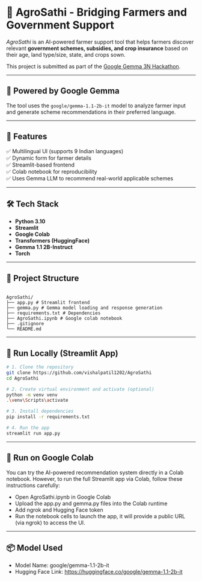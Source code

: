 # 🌻 AgroSathi - Bridging Farmers and Government Support

_AgroSathi_ is an AI-powered farmer support tool that helps farmers discover relevant **government schemes, subsidies, and crop insurance** based on their age, land type/size, state, and crops sown.

This project is submitted as part of the [Google Gemma 3N Hackathon](https://www.kaggle.com/competitions/google-gemma-3n-hackathon).

---

## 🧠 Powered by Google Gemma

The tool uses the `google/gemma-1.1-2b-it` model to analyze farmer input and generate scheme recommendations in their preferred language.

---

## 🎯 Features

✅ Multilingual UI (supports 9 Indian languages)  
✅ Dynamic form for farmer details  
✅ Streamlit-based frontend  
✅ Colab notebook for reproducibility  
✅ Uses Gemma LLM to recommend real-world applicable schemes

---

## 🛠️ Tech Stack

- **Python 3.10**
- **Streamlit**
- **Google Colab**
- **Transformers (HuggingFace)**
- **Gemma 1.1 2B-Instruct**
- **Torch**

---

## 📂 Project Structure

```

AgroSathi/
├── app.py # Streamlit frontend
├── gemma.py # Gemma model loading and response generation
├── requirements.txt # Dependencies
├── AgroSathi.ipynb # Google colab notebook
├── .gitignore
└── README.md

```

---

## 🚀 Run Locally (Streamlit App)

```bash
# 1. Clone the repository
git clone https://github.com/vishalpatil1202/AgroSathi
cd AgroSathi

# 2. Create virtual environment and activate (optional)
python -m venv venv
.\venv\Scripts\activate  

# 3. Install dependencies
pip install -r requirements.txt

# 4. Run the app
streamlit run app.py

 ```

---

## 📒 Run on Google Colab

You can try the AI-powered recommendation system directly in a Colab notebook.
However, to run the full Streamlit app via Colab, follow these instructions carefully:

- Open AgroSathi.ipynb in Google Colab
- Upload the app.py and gemma.py files into the Colab runtime
- Add ngrok and Hugging Face token
- Run the notebook cells to launch the app, it will provide a public URL (via ngrok) to access the UI.

---

## 📦 Model Used

- Model Name: google/gemma-1.1-2b-it
- Hugging Face Link: https://huggingface.co/google/gemma-1.1-2b-it
